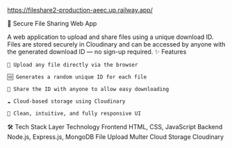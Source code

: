 https://fileshare2-production-aeec.up.railway.app/



📁 Secure File Sharing Web App

A web application to upload and share files using a unique download ID. Files are stored securely in Cloudinary and can be accessed by anyone with the generated download ID — no sign-up required.
✨ Features

    🔼 Upload any file directly via the browser

    🆔 Generates a random unique ID for each file

    🔗 Share the ID with anyone to allow easy downloading

    ☁️ Cloud-based storage using Cloudinary

    🧼 Clean, intuitive, and fully responsive UI

🛠 Tech Stack
Layer	Technology
Frontend	HTML, CSS, JavaScript
Backend	Node.js, Express.js, MongoDB
File Upload	Multer
Cloud Storage	Cloudinary
